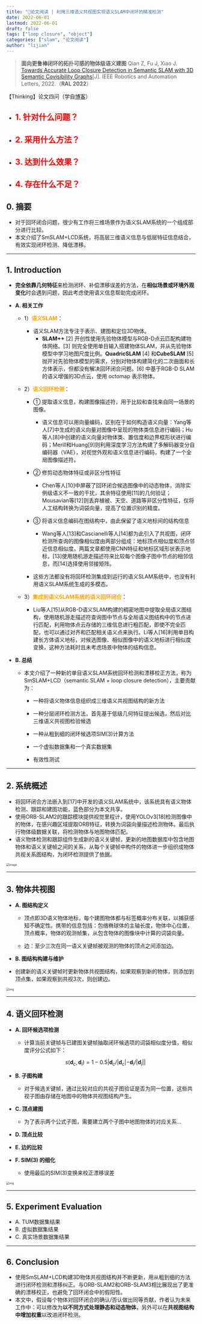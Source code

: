 ```yaml
---
title: "📜论文阅读 | 利用三维语义共视图实现语义SLAM中闭环的精准检测"
date: 2022-06-01
lastmod: 2022-06-01
draft: false
tags: ["loop closure", "object"]
categories: ["slam", "论文阅读"]
author: "lijian"
---
```


>**面向更鲁棒闭环的拓扑可感的物体级语义建图**
>Qian Z, Fu J, Xiao J. [Towards Accurate Loop Closure Detection in Semantic SLAM with 3D Semantic Covisibility Graphs](extension://idghocbbahafpfhjnfhpbfbmpegphmmp/assets/pdf/web/viewer.html?file=https%3A%2F%2Ffujie.ece.ufl.edu%2Fwp-content%2Fuploads%2Fsites%2F79%2F2022%2F02%2FSemanticSLAM-Covisibility-RAL2022.pdf)[J]. IEEE Robotics and Automation Letters, 2022.（**RAL 2022**）

【Thinking】论文四问（学自[博客](https://wym.netlify.app/2020-05-05-cluster-vo/)）

- <font color=red>1. 针对什么问题？</font>
  - 
- <font color=red>2. 采用什么方法？</font>
  - 
- <font color=red>3. 达到什么效果？</font>
  - 
- <font color=red>4. 存在什么不足？</font>
  - 

## 0. 摘要

- 对于回环闭合问题，很少有工作将三维场景作为语义SLAM系统的一个组成部分进行比较。
- 本文介绍了SmSLAM+LCD系统，将高层三维语义信息与低层特征信息结合，有效实现闭环检测、降低漂移。

---

## 1. Introduction

- **完全依靠几何特征**来检测闭环、补偿漂移误差的方法，在**相似场景或环境外观变化**时会遇到问题，因此考虑使用语义信息帮助完成闭环。

- **A. 相关工作**

  - 1）<font color=orange>**语义SLAM**</font>：
    - 语义SLAM方法专注于表示、建图和定位3D物体。
      - **SLAM++** [2] 开创性使用先验物体模型与RGB-D点云匹配构建物体网络。[3] 则完全使用单目输入搭建物体SLAM，并从先验物体模型中学习地图尺度比例。**QuadricSLAM** [4] 和**CubeSLAM** [5] 抛开对先验物体模型的需求，分别对物体构建简化的二次曲面和长方体表示，但都没有解决回环闭合问题。[6] 中基于RGB-D SLAM的语义增强的3D点云，使用 octomap 表示物体。

  - 2）<font color=orange>**语义回环检测**</font>：
    - ① 提取语义信息，构建图像描述符，用于比较和查找来自同一场景的图像。
      - 语义信息可以用向量编码，区别在于如何构造语义向量：Yang等人[7]中生成的语义向量对图像中呈现的物体类信息进行编码；Hu等人[8]中创建的语义向量对物体类、置信度和边界框形状进行编码；Merill和Huang[9]则利用深度学习方法构建了多解码器变分自编码器（VAE），对视觉外观和语义信息进行编码，构建了一个全局图像描述符。
    
    - ② 修剪动态物体特征或非区分性特征
      - Chen等人[10]中屏蔽了回环闭合候选图像中的动态物体，消除实例级语义不一致的干扰，其余特征使用[11]的几何验证；Mousavian等[12]则丢弃植被、天空、道路等非区分性特征，仅将人工结构转换为词袋向量，提高了位置识别的精度。
    
    - ③ 将语义信息编码在图结构中，由此保留了语义地标间的结构信息
      - Wang等人[13]和Cascianelli等人[14]都为此引入了共视图，闭环检测所查询的图像相似度由两部分组成：地标顶点相似度和顶点邻近信息相似度。两篇文章都使用CNN特征和地标区域形状表示地标，[13]使用随机游走描述符来比较每个图像子图中节点的相邻信息，而[14]选择使用邻接矩阵。
    
    - 这些方法都没有将回环检测集成到运行的语义SLAM系统中，也没有利用语义SLAM系统生成的多模态。
    
  - 3）<font color=orange>**集成到语义SLAM系统的语义回环闭合**</font>：
    - Liu等人[15]从RGB-D语义SLAM构建的稠密地图中提取全局语义图结构，使用随机游走描述符查询图中节点与全局语义图结构中的节点进行匹配，利用物体点云存储的三维信息进行粗匹配，即使不完全匹配，也可以通过对齐和匹配相关语义点来执行。Li等人[16]利用单目构建长方体语义地标，对候选图像、相似图像中的语义地标进行相似度变换，这种方法耗时且未考虑场景中物体的结构信息。
  
- **B. 总结**

  - 本文介绍了一种新的单目语义SLAM系统回环检测和漂移校正方法，称为SmSLAM+LCD（semantic SLAM + loop closure detection），主要贡献为：

    - 一种将语义物体信息组织成三维语义共视图结构的新方法

    - 一种分层闭环检测方法，首先基于低级几何特征提出候选，然后对比三维语义共视图检验候选

    - 一种从粗到细的闭环候选项SIM(3)计算方法

    - 一个虚拟数据集和一个真实数据集

    - 有效性测试

---

## 2. 系统概述

- 将回环闭合方法嵌入到[17]中开发的语义SLAM系统中，该系统具有语义物体检测、跟踪和建图功能，蓝色部分为本文共享。
- 使用ORB-SLAM2的跟踪模块提供视觉里程计，使用YOLOv3[18]检测图像中的物体，在感兴趣区域提取ORB特征，转换为词袋向量描述检测物体。最后执行物体级数据关联，将检测物体与地图物体匹配。
- 语义物体检测和跟踪组件生成新的语义关键帧，更新的地图数据库中包含地图物体和语义关键帧之间的关系，从每个关键帧中构件的物体进一步组织成物体共视关系图结构，为闭环检测提供了依据。

<img src="https://api2.mubu.com/v3/document_image/8b0561cd-3c8c-496b-bfec-dd2cdb63f53a-5321924.jpg" alt="image" style="zoom:50%;" />

---

## 3. 物体共视图

- **A. 图结构定义**
  - 顶点即3D语义物体地标，每个建图物体都与标签概率分布关联，以捕获感知不确定性。携带的信息包括：包络椭球体的主轴长度，物体中心位置，顶点概率，物体的观测帧集，从包含物体的图像块中计算的词袋向量。
  
  - 边：至少三次在同一语义关键帧被观测的物体的顶点之间添加边。
  
- **B. 图结构构建与维护**
- 创建新的语义关键帧时更新物体共视图结构，如果观察到新的物体，则添加到顶点集，如果观察到共视3次，则创建边。

<img src="https://api2.mubu.com/v3/document_image/4ec1e520-d8ea-47ec-b801-c3660ec09020-5321924.jpg" alt="img" style="zoom:50%;" />

---

## 4. 语义回环检测

- **A. 回环候选项检测**

  - 计算当前关键帧与已建图关键帧抽取闭环候选项的词袋相似度分值，相似度评分公式如下：

  $$
  s\left(\mathbf{d}_{c}, \mathbf{d}_{l}\right)=1-0.5\left|\mathbf{d}_{c} /\right| \mathbf{d}_{c}\left|-\mathbf{d}_{l} /\right| \mathbf{d}_{l}||
  $$

- **B. 子图构建**

  - 对于候选关键帧，通过比较对应的共视子图验证是否为同一位置，这些共视子图由存储在地图中的物体共视图结构产生。

- **C. 顶点建图**

  - 为了表示两个公式子图，需要建立两个子图中地图物体的对应关系...

- **D. 顶点比较**

- **E. 边的比较**

- **F. SIM(3) 的细化**

  - 使用最后的SIM(3)变换来校正漂移误差

<img src="https://api2.mubu.com/v3/document_image/9c2ec063-d098-498c-bcd2-eb09c5e1f234-5321924.jpg" alt="img" style="zoom:50%;" />

---

## 5. Experiment Evaluation

- A. TUM数据集结果
- B. 虚拟数据集结果
- C. 真实场景数据集结果

---

## 6. Conclusion

- 使用SmSLAM+LCD构建3D物体共视图结构并不断更新，用从粗到细的方法进行闭环检测和漂移纠正。与ORB-SLAM2和ORB-SLAM3相比展现出了更准确的漂移校正，也避免了回环闭合中的假阳性。
- 本文中，假设每个物体对回环闭合的确认/否认做出同等贡献，作者认为未来工作中：可以修改为**以不同方式处理静态和动态物体**，另外可以在**共视图结构中增加权重**以改进闭环检测。